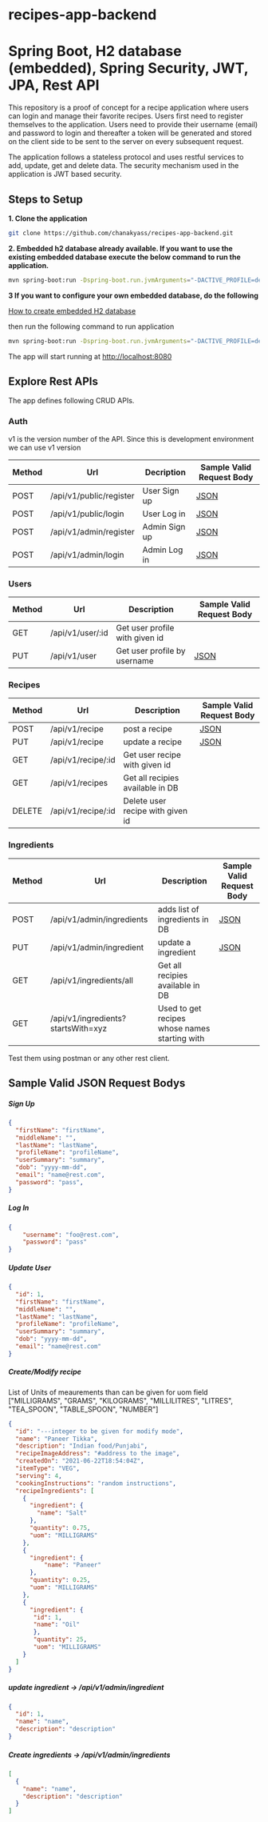 # recipes-app-backend

# Spring Boot, H2 database (embedded), Spring Security, JWT, JPA, Rest API

This repository is a proof of concept for a recipe application where users can login and manage their favorite recipes. Users first need to register themselves to the application.
Users need to provide their username (email) and password to login and thereafter a token will be generated and stored on the client side to be sent to the server on every subsequent request.

The application follows a stateless protocol and uses restful services to add, update, get and delete data. The security mechanism used in the application is JWT based security.


## Steps to Setup

**1. Clone the application**

```bash
git clone https://github.com/chanakyass/recipes-app-backend.git
```

**2. Embedded h2 database already available. If you want to use the existing embedded database execute the below command to run the application.**

```bash
mvn spring-boot:run -Dspring-boot.run.jvmArguments="-DACTIVE_PROFILE=dev -DDEV_USERNAME=dev -DDEV_PASSWORD=dev -DDEV_DBNAME=demodb"
```

**3 If you want to configure your own embedded database, do the following**

[How to create embedded H2 database](https://www.h2database.com/html/features.html#database_url)

then run the following command to run application

```bash
mvn spring-boot:run -Dspring-boot.run.jvmArguments="-DACTIVE_PROFILE=dev -DDEV_USERNAME=#username you have used -DDEV_PASSWORD=#password you have used -DDEV_DBNAME=#db you have created"
```

The app will start running at <http://localhost:8080>

## Explore Rest APIs

The app defines following CRUD APIs.

### Auth

v1 is the version number of the API. Since this is development environment we can use v1 version

| Method | Url | Decription | Sample Valid Request Body | 
| ------ | --- | ---------- | --------------------------- |
| POST   | /api/v1/public/register | User Sign up | [JSON](#user) |
| POST   | /api/v1/public/login | User Log in | [JSON](#login) |
| POST   | /api/v1/admin/register | Admin Sign up | [JSON](#user) |
| POST   | /api/v1/admin/login | Admin Log in | [JSON](#login) |

### Users

| Method | Url | Description | Sample Valid Request Body |
| ------ | --- | ----------- | ------------------------- |
| GET    | /api/v1/user/:id | Get user profile with given id | |
| PUT    | /api/v1/user | Get user profile by username | [JSON](#userUpdate) |


### Recipes

| Method | Url | Description | Sample Valid Request Body |
| ------ | --- | ----------- | ------------------------- |
| POST    | /api/v1/recipe | post a recipe | [JSON](#recipe) |
| PUT    | /api/v1/recipe | update a recipe | [JSON](#recipe) |
| GET    | /api/v1/recipe/:id | Get user recipe with given id | |
| GET    | /api/v1/recipes | Get all recipies available in DB | |
| DELETE    | /api/v1/recipe/:id | Delete user recipe with given id | |


### Ingredients

| Method | Url | Description | Sample Valid Request Body |
| ------ | --- | ----------- | ------------------------- |
| POST    | /api/v1/admin/ingredients | adds list of ingredients in DB | [JSON](#listOfIngredients) |
| PUT    | /api/v1/admin/ingredient | update a ingredient | [JSON](#ingredient) |
| GET    | /api/v1/ingredients/all | Get all recipies available in DB | |
| GET    | /api/v1/ingredients?startsWith=xyz | Used to get recipes whose names starting with | |


Test them using postman or any other rest client.

## Sample Valid JSON Request Bodys

##### <a id="user">Sign Up</a>
```json
{
  "firstName": "firstName",
  "middleName": "",
  "lastName": "lastName",
  "profileName": "profileName",
  "userSummary": "summary",
  "dob": "yyyy-mm-dd",
  "email": "name@rest.com",
  "password": "pass",
}
```

##### <a id="login">Log In </a>
```json
{
	"username": "foo@rest.com",
	"password": "pass"
}
```

##### <a id="userUpdate">Update User </a>
```json
{
  "id": 1, 
  "firstName": "firstName",
  "middleName": "",
  "lastName": "lastName",
  "profileName": "profileName",
  "userSummary": "summary",
  "dob": "yyyy-mm-dd",
  "email": "name@rest.com"
}
```

##### <a id="recipe">Create/Modify recipe </a>
List of Units of meaurements than can be given for uom field ["MILLIGRAMS", "GRAMS", "KILOGRAMS", "MILLILITRES", "LITRES", "TEA_SPOON", "TABLE_SPOON", "NUMBER"]
```json
{
  "id": "---integer to be given for modify mode",
  "name": "Paneer Tikka",
  "description": "Indian food/Punjabi",
  "recipeImageAddress": "#address to the image",
  "createdOn": "2021-06-22T18:54:04Z",
  "itemType": "VEG",
  "serving": 4,
  "cookingInstructions": "random instructions",
  "recipeIngredients": [
    {
      "ingredient": {
        "name": "Salt"
      },
      "quantity": 0.75,
      "uom": "MILLIGRAMS"
    },
    { 
      "ingredient": {
          "name": "Paneer"
      },
      "quantity": 0.25,
      "uom": "MILLIGRAMS"
    },
    {
      "ingredient": {
	   "id": 1, 
	   "name": "Oil"
       },
       "quantity": 25,
       "uom": "MILLIGRAMS"
    }   
  ]
}
```
##### <a id="ingredient">update ingredient -> /api/v1/admin/ingredient</a>
```json
{
  "id": 1,
  "name": "name",
  "description": "description"
}
```

##### <a id="listOfIngredients">Create ingredients -> /api/v1/admin/ingredients</a>
```json
[
  {
    "name": "name",
    "description": "description"
  }
]

```
